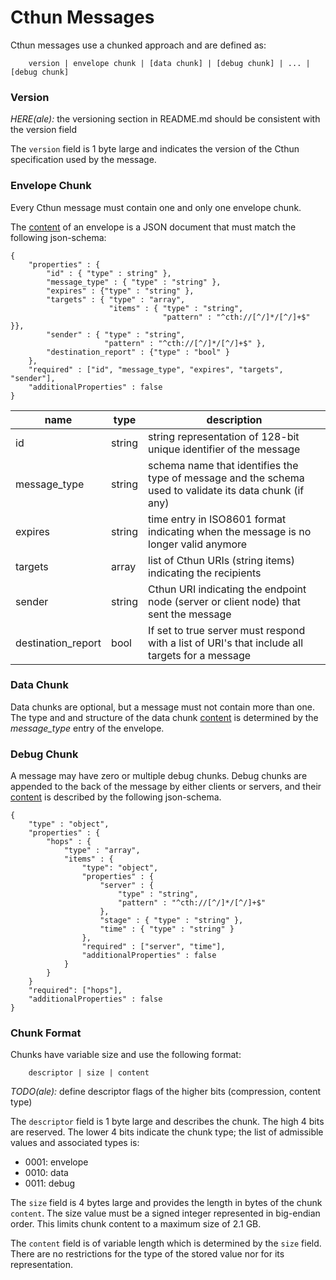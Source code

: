 Cthun Messages
===

Cthun messages use a chunked approach and are defined as:

```
    version | envelope chunk | [data chunk] | [debug chunk] | ... | [debug chunk]
```

### Version

*HERE(ale):* the versioning section in README.md should be consistent with
the version field

The `version` field is 1 byte large and indicates the version of the Cthun
specification used by the message.


### Envelope Chunk

Every Cthun message must contain one and only one envelope chunk.

The [content](#chunk-format) of an envelope is a JSON document that must match the following
json-schema:

```
{
    "properties" : {
        "id" : { "type" : string" },
        "message_type" : { "type" : "string" },
        "expires" : {"type" : "string" },
        "targets" : { "type" : "array",
                      "items" : { "type" : "string",
                                  "pattern" : "^cth://[^/]*/[^/]+$" }},
        "sender" : { "type" : "string",
                     "pattern" : "^cth://[^/]*/[^/]+$" },
        "destination_report" : {"type" : "bool" }
    },
    "required" : ["id", "message_type", "expires", "targets", "sender"],
    "additionalProperties" : false
}
```

| name | type | description
|------|------|------------
| id | string | string representation of 128-bit unique identifier of the message
| message_type | string | schema name that identifies the type of message and the schema used to validate its data chunk (if any)
| expires | string | time entry in ISO8601 format indicating when the message is no longer valid anymore
| targets | array | list of Cthun URIs (string items) indicating the recipients
| sender | string | Cthun URI indicating the endpoint node (server or client node) that sent the message
| destination_report | bool | If set to true server must respond with a list of URI's that include all targets for a message |


### Data Chunk

Data chunks are optional, but a message must not contain more than one. The type
and and structure of the data chunk [content](#chunk-format) is determined by the *message_type*
entry of the envelope.

### Debug Chunk

A message may have zero or multiple debug chunks. Debug chunks are appended to the
back of the message by either clients or servers, and their [content](#chunk-format)
is described by the following json-schema.

```
{
    "type" : "object",
    "properties" : {
        "hops" : {
            "type" : "array",
            "items" : {
                "type": "object",
                "properties" : {
                    "server" : {
                        "type" : "string",
                        "pattern" : "^cth://[^/]*/[^/]+$"
                    },
                    "stage" : { "type" : "string" },
                    "time" : { "type" : "string" }
                },
                "required" : ["server", "time"],
                "additionalProperties" : false
            }
        }
    }
    "required": ["hops"],
    "additionalProperties" : false
}
```

### Chunk Format

Chunks have variable size and use the following format:

```
    descriptor | size | content
```

*TODO(ale):* define descriptor flags of the higher bits (compression, content
    type)

The `descriptor` field is 1 byte large and describes the chunk.
The high 4 bits are reserved. The lower 4 bits indicate the chunk type; the list
of admissible values and associated types is:

 - 0001: envelope
 - 0010: data
 - 0011: debug

The `size` field is 4 bytes large and provides the length in bytes of the chunk
`content`. The size value must be a signed integer represented in big-endian
order. This limits chunk content to a maximum size of 2.1 GB.

The `content` field is of variable length which is determined by the `size` field.
There are no restrictions for the type of the stored value nor for its representation.



[1]: delivery.md
